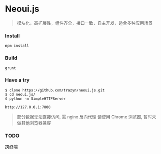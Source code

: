 
# Neoui.js
>模块化，高扩展性，组件齐全，接口一致，自主开发，适合多种应用场景

### Install
```
npm install
```

### Build
```
grunt
```

### Have a try
```
$ clone https://github.com/trazyn/neoui.js.git
$ cd neoui.js/
$ python -m SimpleHTTPServer

http://127.0.0.1:7000
```

>部分数据无法直接访问, 需 nginx 反向代理
>请使用 Chrome 浏览器, 暂时未做其他浏览器兼容

### TODO
跨终端
